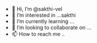 - 👋 Hi, I’m @sakthi-vel
- 👀 I’m interested in ...sakthi
- 🌱 I’m currently learning ...
- 💞️ I’m looking to collaborate on ...
- 📫 How to reach me ..

<!---
sakthi-lucia0567/sakthi-lucia0567 is a ✨ special ✨ repository because its `README.md` (this file) appears on your GitHub profile.
You can click the Preview link to take a look at your changes.
--->

